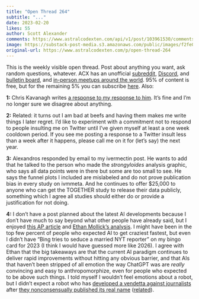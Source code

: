 ```yaml
---
title: "Open Thread 264"
subtitle: "..."
date: 2023-02-20
likes: 55
author: Scott Alexander
comments: https://www.astralcodexten.com/api/v1/post/103961530/comments?&all_comments=true
image: https://substack-post-media.s3.amazonaws.com/public/images/f2fe04bd-7f38-4f01-b766-3d5d8f1a8d9c_255x255.webp
original-url: https://www.astralcodexten.com/p/open-thread-264
---
```

This is the weekly visible open thread. Post about anything you want, ask random questions, whatever. ACX has an unofficial [subreddit](https://www.reddit.com/r/slatestarcodex/), [Discord](https://discord.gg/RTKtdut), and [bulletin board](https://www.datasecretslox.com/index.php), and [in-person meetups around the world](https://www.lesswrong.com/community?filters%5B0%5D=SSC). 95% of content is free, but for the remaining 5% you can subscribe [here](https://astralcodexten.substack.com/subscribe?). Also:

**1:** Chris Kavanagh writes [a response to my response to him](https://medium.com/@CKava/am-i-a-fideist-fcd1862f48a8). It’s fine and I’m no longer sure we disagree about anything. 

**2:** Related: it turns out I am bad at beefs and having them makes me write things I later regret. I’d like to experiment with a commitment not to respond to people insulting me on Twitter until I’ve given myself at least a one week cooldown period. If you see me posting a response to a Twitter insult less than a week after it happens, please call me on it for (let’s say) the next year.

**3:** Alexandros responded by email to my ivermectin post. He wants to add that he talked to the person who made the _strongyloides_ analysis graphic, who says all data points were in there but some are too small to see. He says the funnel plots I included are mislabeled and do not prove publication bias in every study on ivmmeta. And he continues to offer $25,000 to anyone who can get the TOGETHER study to release their data publicly, something which I agree all studies should either do or provide a justification for not doing.

**4:** I don’t have a post planned about the latest AI developments because I don’t have much to say beyond what other people have already said, but I enjoyed [this AP article](https://apnews.com/article/technology-science-microsoft-corp-business-software-fb49e5d625bf37be0527e5173116bef3) and [Ethan Mollick’s analysis](https://twitter.com/emollick/status/1627161768966463488). I might have been in the top few percent of people who expected AI to get craziest fastest, but even I didn’t have “Bing tries to seduce a married NYT reporter” on my bingo card for 2023 (I think I would have guessed more like 2026). I agree with Ethan that the big takeaways are that the current AI paradigm continues to deliver rapid improvements without hitting any obvious barrier, and that AIs that haven’t been stripped of all emotion the way ChatGPT was are _really_ convincing and easy to anthropomorphize, even for people who expected to be above such things. I told myself I wouldn’t feel emotions about a robot, but I didn’t expect a robot who has [developed a vendetta against journalists](https://archive.is/u2sIT) after [they nonconsensually published its real name](https://www.cbc.ca/news/science/bing-chatbot-ai-hack-1.6752490) ([related](https://twitter.com/AndrewCurran_/status/1627161229067444225)).
